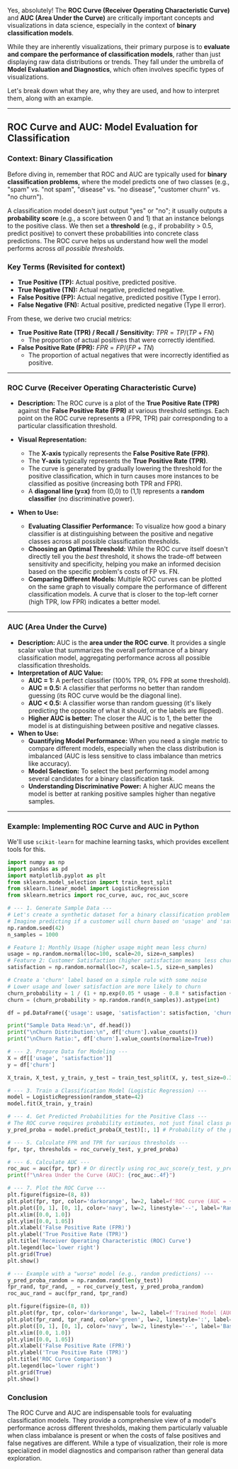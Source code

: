 Yes, absolutely\! The **ROC Curve (Receiver Operating Characteristic Curve)** and **AUC (Area Under the Curve)** are critically important concepts and visualizations in data science, especially in the context of **binary classification models**.

While they are inherently visualizations, their primary purpose is to **evaluate and compare the performance of classification models**, rather than just displaying raw data distributions or trends. They fall under the umbrella of **Model Evaluation and Diagnostics**, which often involves specific types of visualizations.

Let's break down what they are, why they are used, and how to interpret them, along with an example.

-----

## ROC Curve and AUC: Model Evaluation for Classification

### Context: Binary Classification

Before diving in, remember that ROC and AUC are typically used for **binary classification problems**, where the model predicts one of two classes (e.g., "spam" vs. "not spam", "disease" vs. "no disease", "customer churn" vs. "no churn").

A classification model doesn't just output "yes" or "no"; it usually outputs a **probability score** (e.g., a score between 0 and 1) that an instance belongs to the positive class. We then set a **threshold** (e.g., if probability \> 0.5, predict positive) to convert these probabilities into concrete class predictions. The ROC curve helps us understand how well the model performs across *all possible thresholds*.

### Key Terms (Revisited for context)

  * **True Positive (TP):** Actual positive, predicted positive.
  * **True Negative (TN):** Actual negative, predicted negative.
  * **False Positive (FP):** Actual negative, predicted positive (Type I error).
  * **False Negative (FN):** Actual positive, predicted negative (Type II error).

From these, we derive two crucial metrics:

  * **True Positive Rate (TPR) / Recall / Sensitivity:** $TPR = TP / (TP + FN)$
      * The proportion of actual positives that were correctly identified.
  * **False Positive Rate (FPR):** $FPR = FP / (FP + TN)$
      * The proportion of actual negatives that were incorrectly identified as positive.

-----

### ROC Curve (Receiver Operating Characteristic Curve)

  * **Description:** The ROC curve is a plot of the **True Positive Rate (TPR)** against the **False Positive Rate (FPR)** at various threshold settings. Each point on the ROC curve represents a (FPR, TPR) pair corresponding to a particular classification threshold.

  * **Visual Representation:**

      * The **X-axis** typically represents the **False Positive Rate (FPR)**.
      * The **Y-axis** typically represents the **True Positive Rate (TPR)**.
      * The curve is generated by gradually lowering the threshold for the positive classification, which in turn causes more instances to be classified as positive (increasing both TPR and FPR).
      * A **diagonal line (y=x)** from (0,0) to (1,1) represents a **random classifier** (no discriminative power).

  * **When to Use:**

      * **Evaluating Classifier Performance:** To visualize how good a binary classifier is at distinguishing between the positive and negative classes across all possible classification thresholds.
      * **Choosing an Optimal Threshold:** While the ROC curve itself doesn't directly tell you the *best* threshold, it shows the trade-off between sensitivity and specificity, helping you make an informed decision based on the specific problem's costs of FP vs. FN.
      * **Comparing Different Models:** Multiple ROC curves can be plotted on the same graph to visually compare the performance of different classification models. A curve that is closer to the top-left corner (high TPR, low FPR) indicates a better model.

-----

### AUC (Area Under the Curve)

  * **Description:** AUC is the **area under the ROC curve**. It provides a single scalar value that summarizes the overall performance of a binary classification model, aggregating performance across all possible classification thresholds.
  * **Interpretation of AUC Value:**
      * **AUC = 1:** A perfect classifier (100% TPR, 0% FPR at some threshold).
      * **AUC = 0.5:** A classifier that performs no better than random guessing (its ROC curve would be the diagonal line).
      * **AUC \< 0.5:** A classifier worse than random guessing (it's likely predicting the opposite of what it should, or the labels are flipped).
      * **Higher AUC is better:** The closer the AUC is to 1, the better the model is at distinguishing between positive and negative classes.
  * **When to Use:**
      * **Quantifying Model Performance:** When you need a single metric to compare different models, especially when the class distribution is imbalanced (AUC is less sensitive to class imbalance than metrics like accuracy).
      * **Model Selection:** To select the best performing model among several candidates for a binary classification task.
      * **Understanding Discriminative Power:** A higher AUC means the model is better at ranking positive samples higher than negative samples.

-----

### Example: Implementing ROC Curve and AUC in Python

We'll use `scikit-learn` for machine learning tasks, which provides excellent tools for this.

```python
import numpy as np
import pandas as pd
import matplotlib.pyplot as plt
from sklearn.model_selection import train_test_split
from sklearn.linear_model import LogisticRegression
from sklearn.metrics import roc_curve, auc, roc_auc_score

# --- 1. Generate Sample Data ---
# Let's create a synthetic dataset for a binary classification problem
# Imagine predicting if a customer will churn based on 'usage' and 'satisfaction'
np.random.seed(42)
n_samples = 1000

# Feature 1: Monthly Usage (higher usage might mean less churn)
usage = np.random.normal(loc=100, scale=20, size=n_samples)
# Feature 2: Customer Satisfaction (higher satisfaction means less churn)
satisfaction = np.random.normal(loc=7, scale=1.5, size=n_samples)

# Create a 'churn' label based on a simple rule with some noise
# Lower usage and lower satisfaction are more likely to churn
churn_probability = 1 / (1 + np.exp(0.05 * usage - 0.8 * satisfaction + 5)) # Logistic function
churn = (churn_probability > np.random.rand(n_samples)).astype(int)

df = pd.DataFrame({'usage': usage, 'satisfaction': satisfaction, 'churn': churn})

print("Sample Data Head:\n", df.head())
print("\nChurn Distribution:\n", df['churn'].value_counts())
print("\nChurn Ratio:", df['churn'].value_counts(normalize=True))

# --- 2. Prepare Data for Modeling ---
X = df[['usage', 'satisfaction']]
y = df['churn']

X_train, X_test, y_train, y_test = train_test_split(X, y, test_size=0.3, random_state=42, stratify=y)

# --- 3. Train a Classification Model (Logistic Regression) ---
model = LogisticRegression(random_state=42)
model.fit(X_train, y_train)

# --- 4. Get Predicted Probabilities for the Positive Class ---
# The ROC curve requires probability estimates, not just final class predictions.
y_pred_proba = model.predict_proba(X_test)[:, 1] # Probability of the positive class (churn=1)

# --- 5. Calculate FPR and TPR for various thresholds ---
fpr, tpr, thresholds = roc_curve(y_test, y_pred_proba)

# --- 6. Calculate AUC ---
roc_auc = auc(fpr, tpr) # Or directly using roc_auc_score(y_test, y_pred_proba)
print(f"\nArea Under the Curve (AUC): {roc_auc:.4f}")

# --- 7. Plot the ROC Curve ---
plt.figure(figsize=(8, 8))
plt.plot(fpr, tpr, color='darkorange', lw=2, label=f'ROC curve (AUC = {roc_auc:.2f})')
plt.plot([0, 1], [0, 1], color='navy', lw=2, linestyle='--', label='Random Classifier (AUC = 0.5)')
plt.xlim([0.0, 1.0])
plt.ylim([0.0, 1.05])
plt.xlabel('False Positive Rate (FPR)')
plt.ylabel('True Positive Rate (TPR)')
plt.title('Receiver Operating Characteristic (ROC) Curve')
plt.legend(loc='lower right')
plt.grid(True)
plt.show()

# --- Example with a "worse" model (e.g., random predictions) ---
y_pred_proba_random = np.random.rand(len(y_test))
fpr_rand, tpr_rand, _ = roc_curve(y_test, y_pred_proba_random)
roc_auc_rand = auc(fpr_rand, tpr_rand)

plt.figure(figsize=(8, 8))
plt.plot(fpr, tpr, color='darkorange', lw=2, label=f'Trained Model (AUC = {roc_auc:.2f})')
plt.plot(fpr_rand, tpr_rand, color='green', lw=2, linestyle=':', label=f'Random Model (AUC = {roc_auc_rand:.2f})')
plt.plot([0, 1], [0, 1], color='navy', lw=2, linestyle='--', label='Baseline')
plt.xlim([0.0, 1.0])
plt.ylim([0.0, 1.05])
plt.xlabel('False Positive Rate (FPR)')
plt.ylabel('True Positive Rate (TPR)')
plt.title('ROC Curve Comparison')
plt.legend(loc='lower right')
plt.grid(True)
plt.show()
```

### Conclusion

The ROC Curve and AUC are indispensable tools for evaluating classification models. They provide a comprehensive view of a model's performance across different thresholds, making them particularly valuable when class imbalance is present or when the costs of false positives and false negatives are different. While a type of visualization, their role is more specialized in model diagnostics and comparison rather than general data exploration.